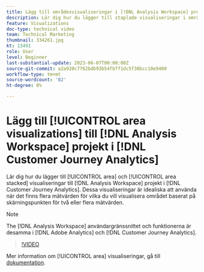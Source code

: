 ```yaml
---
title: Lägg till områdesvisualiseringar i [!DNL Analysis Workspace] projekt
description: Lär dig hur du lägger till staplade visualiseringar i områden och ytor i [!DNL Analysis Workspace] projekt i [!DNL Customer Journey Analytics].
feature: Visualizations
doc-type: technical video
team: Technical Marketing
thumbnail: 334261.jpg
kt: 13491
role: User
level: Beginner
last-substantial-update: 2023-06-07T00:00:00Z
source-git-commit: a2a920c7762bdb93b54fbff1dc5f36bcc10e9400
workflow-type: tm+mt
source-wordcount: '82'
ht-degree: 0%

---
```


# Lägg till [!UICONTROL area visualizations] till [!DNL Analysis Workspace] projekt i [!DNL Customer Journey Analytics]

Lär dig hur du lägger till [!UICONTROL area] och [!UICONTROL area stacked] visualiseringar till [!DNL Analysis Workspace] projekt i [!DNL Customer Journey Analytics]. Dessa visualiseringar är idealiska att använda när det finns flera mätvärden för vilka du vill visualisera området baserat på skärningspunkten för två eller flera mätvärden.

>[!NOTE]
>
>The [!DNL Analysis Workspace] användargränssnittet och funktionerna är desamma i [!DNL Adobe Analytics] och [!DNL Customer Journey Analytics].

>[!VIDEO](https://video.tv.adobe.com/v/334261/?quality=12&learn=on)

Mer information om [!UICONTROL area] visualiseringar, gå till [dokumentation](https://experienceleague.adobe.com/docs/analytics-platform/using/cja-workspace/visualizations/area.html).
